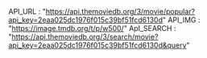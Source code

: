 API_URL : "https://api.themoviedb.org/3/movie/popular?api_key=2eaa025dc1976f015c39bf51fcd6130d"
API_IMG : "https://image.tmdb.org/t/p/w500/"
ApI_SEARCH : "https://api.themoviedb.org/3/search/movie?api_key=2eaa025dc1976f015c39bf51fcd6130d&query" 